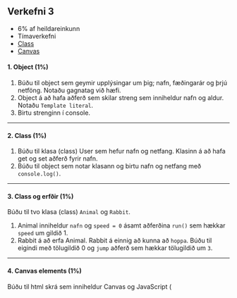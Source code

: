 ## Verkefni 3

- 6% af heildareinkunn
- Tímaverkefni
- [Class](https://github.com/GunnarThorunnarson/FORR3JS05DU/wiki/Class) 
- [Canvas](https://github.com/GunnarThorunnarson/FORR3JS05DU/wiki/Canvas)


#### 1. Object (1%)

1. Búðu til object sem geymir upplýsingar um þig; nafn, fæðingarár og þrjú netföng. Notaðu gagnatag við hæfi.
1. Object á að hafa aðferð sem skilar streng sem inniheldur nafn og aldur. Notaðu `Template literal`. 
1. Birtu strenginn í console. 

---

#### 2. Class (1%)
1. Búðu til klasa (class) User sem hefur nafn og netfang. Klasinn á að hafa get og set aðferð fyrir nafn.
1. Búðu til object sem notar klasann og birtu nafn og netfang með `console.log()`. 

---

#### 3. Class og erfðir (1%)
Búðu til tvo klasa (class) `Animal` og `Rabbit`. 

1. Animal inniheldur `nafn` og `speed = 0` ásamt aðferðina `run()` sem hækkar `speed` um gildið 1.
1. Rabbit á að erfa Animal. Rabbit á einnig að kunna að `hoppa`. Búðu til eigindi með tölugildið 0 og `jump` aðferð sem hækkar tölugildið um `3`.

---

#### 4. Canvas elements (1%)

Búðu til html skrá sem inniheldur Canvas og JavaScript (<script>) og teiknaðu afar einfalda [abstrac andlitsmynd](https://www.freepik.com/free-vector/flat-design-abstract-portrait-art-style_19055922.htm) úr mismunandi formum (line, rect, arc, triangle, circle) og mismunandi litum. 

---

#### 5. Canvas drawings (1%)
Búðu til html skrá sem inniheldur JavaScript (<script>) og teiknaðu [Pac-Man](https://www.youtube.com/watch?v=ysG37V_j1Xs) eða [Ghost](https://www.youtube.com/watch?v=qP7tcFiKl6w) í Canvas API. 
 
---
  
#### 6. Canvas animation (1%)
Láttu Pac-Man eða Ghost hreyfast á skjáborði, hann á að skoppast frá jaðrinum.
  
---

### Námsmat og skil	
* Gefið er fullt fyrir lið sem er vel útfærður, hálft ef hann er ábótavant. 
* Skilaðu á Innu JS skrá með klösum (3.1 og 3.2) og svo HTML skrá (3.3.) með lausnum.
